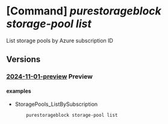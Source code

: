 # [Command] _purestorageblock storage-pool list_

List storage pools by Azure subscription ID

## Versions

### [2024-11-01-preview](/Resources/mgmt-plane/L3N1YnNjcmlwdGlvbnMve30vcHJvdmlkZXJzL3B1cmVzdG9yYWdlLmJsb2NrL3N0b3JhZ2Vwb29scw==/2024-11-01-preview.xml) **Preview**

<!-- mgmt-plane /subscriptions/{}/providers/purestorage.block/storagepools 2024-11-01-preview -->
<!-- mgmt-plane /subscriptions/{}/resourcegroups/{}/providers/purestorage.block/storagepools 2024-11-01-preview -->

#### examples

- StoragePools_ListBySubscription
    ```bash
        purestorageblock storage-pool list
    ```
